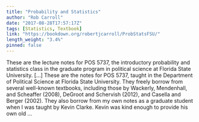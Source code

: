 ```yaml
---
title: "Probability and Statistics"
author: "Rob Carroll"
date: "2017-08-28T17:57:17Z"
tags: [Statistics, Textbook]
link: "https://bookdown.org/robertjcarroll/ProbStatsFSU/"
length_weight: "3.4%"
pinned: false
---
```


These are the lecture notes for POS 5737, the introductory probability and statistics class in the graduate program in political science at Florida State University. [...] These are the notes for POS 5737, taught in the Department of Political Science at Florida State University. They freely borrow from several well-known textbooks, including those by Wackerly, Mendenhall, and Scheaffer (2008), DeGroot and Schervish (2012), and Casella and Berger (2002). They also borrow from my own notes as a graduate student when I was taught by Kevin Clarke. Kevin was kind enough to provide his own old ...
